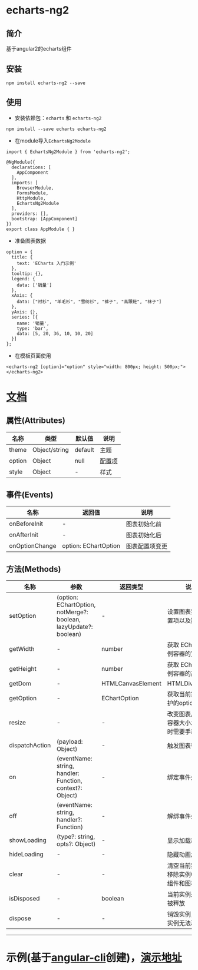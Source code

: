 # echarts-ng2

## 简介
基于angular2的echarts组件

## 安装

```
npm install echarts-ng2 --save
```

## 使用
- 安装依赖包：`echarts` 和 `echarts-ng2`

```
npm install --save echarts echarts-ng2
```

- 在module导入`EchartsNg2Module`

```
import { EchartsNg2Module } from 'echarts-ng2';

@NgModule({
  declarations: [
    AppComponent
  ],
  imports: [
    BrowserModule,
    FormsModule,
    HttpModule,
    EchartsNg2Module
  ],
  providers: [],
  bootstrap: [AppComponent]
})
export class AppModule { }
```

- 准备图表数据

```
option = {
  title: {
    text: 'ECharts 入门示例'
  },
  tooltip: {},
  legend: {
    data: ['销量']
  },
  xAxis: {
    data: ["衬衫", "羊毛衫", "雪纺衫", "裤子", "高跟鞋", "袜子"]
  },
  yAxis: {},
  series: [{
    name: '销量',
    type: 'bar',
    data: [5, 20, 36, 10, 10, 20]
  }]
};
```

- 在模板页面使用

```
<echarts-ng2 [option]="option" style="width: 800px; height: 500px;"></echarts-ng2>
```

# [文档](https://twp0217.github.io/echarts-ng2/#/documentation)

## 属性(Attributes)
名称 | 类型 | 默认值 | 说明
---|---|---|---
theme | Object/string | default | 主题
option | Object | null | [配置项](http://echarts.baidu.com/option.html)
style | Object | - | 样式

## 事件(Events)
名称 | 返回值 | 说明
---|---|---
onBeforeInit | - | 图表初始化前
onAfterInit | - | 图表初始化后
onOptionChange | option: EChartOption | 图表配置项变更

## 方法(Methods)
名称 | 参数 | 返回类型 | 说明
---|---|---|---
setOption | (option: EChartOption, notMerge?: boolean, lazyUpdate?: boolean) | - | 设置图表实例的配置项以及数据
getWidth | - | number | 获取 ECharts 实例容器的宽度
getHeight | - | number | 获取 ECharts 实例容器的高度
getDom | - | HTMLCanvasElement|HTMLDivElement | 获取 ECharts 实例容器的 dom 节点
getOption | - | EChartOption | 获取当前实例中维护的option对象
resize | - | - | 改变图表尺寸，在容器大小发生改变时需要手动调用
dispatchAction | (payload: Object) | - | 触发图表行为
on | (eventName: string, handler: Function, context?: Object) | - | 绑定事件处理函数
off | (eventName: string, handler?: Function) | - | 解绑事件处理函数
showLoading | (type?: string, opts?: Object) | - | 显示加载动画效果
hideLoading | - | - | 隐藏动画加载效果
clear | - | - | 清空当前实例，会移除实例中所有的组件和图表
isDisposed | - | boolean | 当前实例是否已经被释放
dispose | - | - | 销毁实例，销毁后实例无法再被使用

---

# 示例(基于[angular-cli](https://github.com/angular/angular-cli)创建)，[演示地址](https://twp0217.github.io/echarts-ng2/)